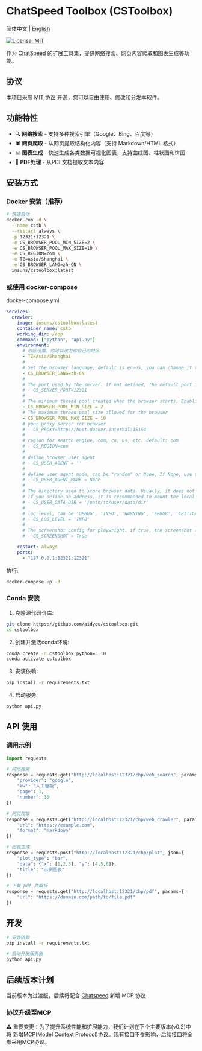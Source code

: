 # ChatSpeed Toolbox (CSToolbox)

简体中文 | [English](README.MD)

[![License: MIT](https://img.shields.io/badge/License-MIT-yellow.svg)](https://opensource.org/licenses/MIT)

作为 [ChatSpeed](https://github.com/aidyou/chatspeed) 的扩展工具集，提供网络搜索、网页内容爬取和图表生成等功能。

## 协议

本项目采用 [MIT 协议](LICENSE) 开源，您可以自由使用、修改和分发本软件。

## 功能特性

- 🔍 **网络搜索** - 支持多种搜索引擎（Google、Bing、百度等）
- 🕷️ **网页爬取** - 从网页提取结构化内容（支持 Markdown/HTML 格式）
- 📊 **图表生成** - 快速生成各类数据可视化图表，支持曲线图、柱状图和饼图
- 📄 **PDF处理** - 从PDF文档提取文本内容

## 安装方式

### Docker 安装（推荐）

```bash
# 快速启动
docker run -d \
  --name cstb \
  --restart always \
  -p 12321:12321 \
  -e CS_BROWSER_POOL_MIN_SIZE=2 \
  -e CS_BROWSER_POOL_MAX_SIZE=10 \
  -e CS_REGION=com \
  -e TZ=Asia/Shanghai \
  -e CS_BROWSER_LANG=zh-CN \
  insuns/cstoolbox:latest
```

### 或使用 docker-compose

docker-compose.yml

```yaml
services:
  crawler:
    image: insuns/cstoolbox:latest
    container_name: cstb
    working_dir: /app
    command: ["python", "api.py"]
    environment:
      # 时区设置，你可以改为你自己的时区
      - TZ=Asia/Shanghai
      #
      # Set the browser language, default is en-US, you can change it to your own language.
      - CS_BROWSER_LANG=zh-CN
      #
      # The port used by the server. If not defined, the default port is 12321.
      # - CS_SERVER_PORT=12321
      #
      # The minimum thread pool created when the browser starts. Enabling the thread pool can accelerate the data crawling speed.
      - CS_BROWSER_POOL_MIN_SIZE = 2
      # The maximum thread pool size allowed for the browser
      - CS_BROWSER_POOL_MAX_SIZE = 10
      # your proxy server for browser
      # - CS_PROXY=http://host.docker.internal:15154
      #
      # region for search engine, com, cn, us, etc. default: com
      # - CS_REGION=com
      #
      # define browser user agent
      # - CS_USER_AGENT = ''
      #
      # define user agent mode, can be "random" or None, If None, use the provided user_agent as-is. Default: None.
      # - CS_USER_AGENT_MODE = None
      #
      # The directory used to store browser data. Usually, it does not need to be defined.
      # If you define an address, it is recommended to mount the local directory.
      # - CS_USER_DATA_DIR = '/path/to/user/data/dir'
      #
      # log level, can be 'DEBUG', 'INFO', 'WARNING', 'ERROR', 'CRITICAL'
      # - CS_LOG_LEVEL = 'INFO'
      #
      # The screenshot config for playwright. if true, the screenshot will be saved in logs dir.
      # - CS_SCREENSHOT = True

    restart: always
    ports:
      - "127.0.0.1:12321:12321"
```

执行:

```bash
docker-compose up -d
```

### Conda 安装

1. 克隆源代码仓库:

```bash
git clone https://github.com/aidyou/cstoolbox.git
cd cstoolbox
```

2. 创建并激活conda环境:

```bash
conda create -n cstoolbox python=3.10
conda activate cstoolbox
```

3. 安装依赖:

```bash
pip install -r requirements.txt
```

4. 启动服务:

```bash
python api.py
```

## API 使用

### 调用示例

```python
import requests

# 网页搜索
response = requests.get("http://localhost:12321/chp/web_search", params={
    "provider": "google",
    "kw": "人工智能",
    "page": 1,
    "number": 10
})

# 网页爬取
response = requests.get("http://localhost:12321/chp/web_crawler", params={
    "url": "https://example.com",
    "format": "markdown"
})

# 图表生成
response = requests.post("http://localhost:12321/chp/plot", json={
    "plot_type": "bar",
    "data": {"x": [1,2,3], "y": [4,5,6]},
    "title": "示例图表"
})

# 下载 pdf 并解析
response = requests.get("http://localhost:12321/chp/pdf", params={
    "url": "https://domain.com/path/to/file.pdf"
})
```

## 开发

```bash
# 安装依赖
pip install -r requirements.txt

# 启动开发服务器
python api.py
```

## 后续版本计划

当前版本为过渡版，后续将配合 [Chatspeed](https://github.com/aidyou/chatspeed)  新增 MCP 协议

### 协议升级至MCP

⚠️ 重要变更：为了提升系统性能和扩展能力，我们计划在下个主要版本(v0.2)中将 新增MCP(Model Context Protocol)协议。现有接口不受影响，后续接口将全部采用MCP协议。
